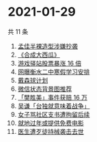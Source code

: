 # 2021-01-29

共 11 条

<!-- BEGIN -->
<!-- 最后更新时间 Fri Jan 29 2021 08:15:30 GMT+0800 (CST) -->
1. [孟佳半裸造型涉嫌抄袭](https://www.zhihu.com/search?q=孟佳)
1. [《合成大西瓜》](https://www.zhihu.com/search?q=合成大西瓜)
1. [游戏驿站股票暴涨 16 倍](https://www.zhihu.com/search?q=游戏驿站)
1. [网曝衡水二中寒假学习安排](https://www.zhihu.com/search?q=衡水二中)
1. [戴森球计划](https://www.zhihu.com/search?q=戴森球计划)
1. [微信状态背景图推荐](https://www.zhihu.com/search?q=微信状态背景图)
1. [「樊胜美」事件获赔 16 万](https://www.zhihu.com/search?q=现实版樊胜美)
1. [吴谦「台独就意味着战争」](https://www.zhihu.com/search?q=台独)
1. [女子骂社区支书遭拘留后续](https://www.zhihu.com/search?q=草包支书)
1. [就地过年或提供免费电影](https://www.zhihu.com/search?q=就地过年)
1. [医生遭歹徒持械袭击去世](https://www.zhihu.com/search?q=江西伤医事件)
<!-- END -->
